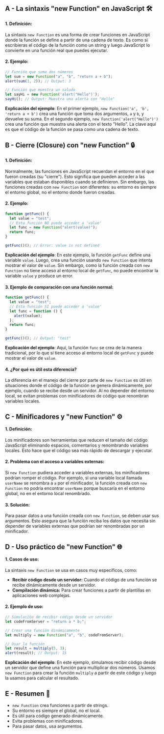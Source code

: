 ## A - La sintaxis "new Function" en JavaScript 🛠️

#### 1. **Definición:**

La sintaxis `new Function` es una forma de crear funciones en JavaScript donde la función se define a partir de una cadena de texto. Es como si escribieras el código de la función como un string y luego JavaScript lo convierte en una función real que puedes ejecutar.

#### 2. **Ejemplo:**

```javascript
// Función que suma dos números
let sum = new Function("a", "b", "return a + b");
alert(sum(1, 2)); // Output: 3

// Función que muestra un saludo
let sayHi = new Function('alert("Hello")');
sayHi(); // Output: Muestra una alerta con "Hello"
```

**Explicación del ejemplo**:
En el primer ejemplo, `new Function('a', 'b', 'return a + b')` crea una función que toma dos argumentos, `a` y `b`, y devuelve su suma. En el segundo ejemplo, `new Function('alert("Hello")')` crea una función que muestra una alerta con el texto "Hello". La clave aquí es que el código de la función se pasa como una cadena de texto.

## B - Cierre (Closure) con "new Function" 🔒

#### 1. **Definición:**

Normalmente, las funciones en JavaScript recuerdan el entorno en el que fueron creadas (su "cierre"). Esto significa que pueden acceder a las variables que estaban disponibles cuando se definieron. Sin embargo, las funciones creadas con `new Function` son diferentes: su entorno es siempre el entorno global, no el entorno donde fueron creadas.

#### 2. **Ejemplo:**

```javascript
function getFunc() {
  let value = "test";
  // Esta función NO puede acceder a 'value'
  let func = new Function("alert(value)");
  return func;
}

getFunc()(); // Error: value is not defined
```

**Explicación del ejemplo**:
En este ejemplo, la función `getFunc` define una variable `value`. Luego, crea una función usando `new Function` que intenta mostrar el valor de `value`. Sin embargo, como la función creada con `new Function` no tiene acceso al entorno local de `getFunc`, no puede encontrar la variable `value` y produce un error.

#### 3. **Ejemplo de comparación con una función normal:**

```javascript
function getFunc() {
  let value = "test";
  // Esta función SÍ puede acceder a 'value'
  let func = function () {
    alert(value);
  };
  return func;
}

getFunc()(); // Output: "test"
```

**Explicación del ejemplo**:
Aquí, la función `func` se crea de la manera tradicional, por lo que sí tiene acceso al entorno local de `getFunc` y puede mostrar el valor de `value`.

#### 4. **¿Por qué es útil esta diferencia?**

La diferencia en el manejo del cierre por parte de `new Function` es útil en situaciones donde el código de la función se genera dinámicamente, por ejemplo, cuando se recibe desde un servidor. Al no depender del entorno local, se evitan problemas con minificadores de código que renombran variables locales.

## C - Minificadores y "new Function" ⚙️

#### 1. **Definición:**

Los minificadores son herramientas que reducen el tamaño del código JavaScript eliminando espacios, comentarios y renombrando variables locales. Esto hace que el código sea más rápido de descargar y ejecutar.

#### 2. **Problema con el acceso a variables externas:**

Si `new Function` pudiera acceder a variables externas, los minificadores podrían romper el código. Por ejemplo, si una variable local llamada `userName` se renombra a `a` por el minificador, la función creada con `new Function` no podría encontrar `userName` porque buscaría en el entorno global, no en el entorno local renombrado.

#### 3. **Solución:**

Para pasar datos a una función creada con `new Function`, se deben usar sus argumentos. Esto asegura que la función reciba los datos que necesita sin depender de variables externas que podrían ser renombradas por un minificador.

## D - Uso práctico de "new Function" 🌐

#### 1. **Casos de uso:**

La sintaxis `new Function` se usa en casos muy específicos, como:

- **Recibir código desde un servidor:** Cuando el código de una función se recibe dinámicamente desde un servidor.
- **Compilación dinámica:** Para crear funciones a partir de plantillas en aplicaciones web complejas.

#### 2. **Ejemplo de uso:**

```javascript
// Simulación de recibir código desde un servidor
let codeFromServer = "return a * b;";

// Crear una función dinámicamente
let multiply = new Function("a", "b", codeFromServer);

// Usar la función
let result = multiply(5, 3);
alert(result); // Output: 15
```

**Explicación del ejemplo**:
En este ejemplo, simulamos recibir código desde un servidor que define una función para multiplicar dos números. Usamos `new Function` para crear la función `multiply` a partir de este código y luego la usamos para calcular el resultado.

## E - Resumen 📝

- `new Function` crea funciones a partir de strings.
- Su entorno es siempre el global, no el local.
- Es útil para código generado dinámicamente.
- Evita problemas con minificadores.
- Para pasar datos, usa argumentos.
